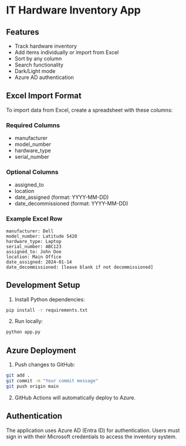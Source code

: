 # IT Hardware Inventory App

## Features
- Track hardware inventory
- Add items individually or import from Excel
- Sort by any column
- Search functionality
- Dark/Light mode
- Azure AD authentication

## Excel Import Format
To import data from Excel, create a spreadsheet with these columns:

### Required Columns
- manufacturer
- model_number
- hardware_type
- serial_number

### Optional Columns
- assigned_to
- location
- date_assigned (format: YYYY-MM-DD)
- date_decommissioned (format: YYYY-MM-DD)

### Example Excel Row
```
manufacturer: Dell
model_number: Latitude 5420
hardware_type: Laptop
serial_number: ABC123
assigned_to: John Doe
location: Main Office
date_assigned: 2024-01-14
date_decommissioned: [leave blank if not decommissioned]
```

## Development Setup
1. Install Python dependencies:
```bash
pip install -r requirements.txt
```

2. Run locally:
```bash
python app.py
```

## Azure Deployment
1. Push changes to GitHub:
```bash
git add .
git commit -m "Your commit message"
git push origin main
```

2. GitHub Actions will automatically deploy to Azure.

## Authentication
The application uses Azure AD (Entra ID) for authentication. Users must sign in with their Microsoft credentials to access the inventory system.
